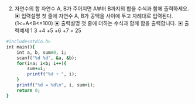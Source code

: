 2. 자연수의 합
자연수 A, B가 주어지면 A부터 B까지의 합을 수식과 함께 출력하세요.
▣ 입력설명
첫 줄에 자연수 A, B가 공백을 사이에 두고 차례대로 입력된다. (1<=A<B<=100)
▣ 출력설명
첫 줄에 더하는 수식과 함께 합을 출력합니다.
▣ 출력예제 1
3 +4 +5 +6 +7 = 25

```ruby
#include<stdio.h>
int main(){
	int a, b, sum=0, i;
	scanf("%d %d", &a, &b);
	for(i=a; i<b; i++){
		sum+=i;
		printf("%d + ", i);
	}
	printf("%d = %d\n", i, sum+i);
	return 0;
}
```